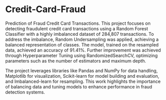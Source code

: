 # Credit-Card-Fraud
Prediction of Fraud Credit Card Transactions.
This project focuses on detecting fraudulent credit card transactions using a Random Forest Classifier with a highly imbalanced dataset of 284,807 transactions. To address the imbalance, Random Undersampling was applied, achieving a balanced representation of classes. The model, trained on the resampled data, achieved an accuracy of 91.41%. Further improvement was achieved through Hyperparameter Tuning using RandomizedSearchCV, optimizing parameters such as the number of estimators and maximum depth.

The project leverages libraries like Pandas and NumPy for data handling, Matplotlib for visualization, Scikit-learn for model building and evaluation, and Imbalanced-learn for resampling. This work highlights the importance of balancing data and tuning models to enhance performance in fraud detection systems.
